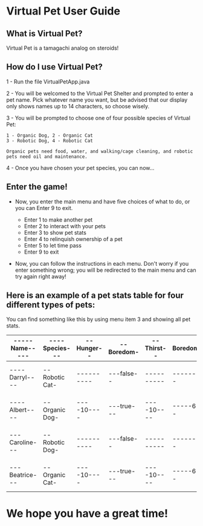 # Virtual Pet User Guide

## What is Virtual Pet?

Virtual Pet is a tamagachi analog on steroids!

## How do I use Virtual Pet?

1 - Run the file VirtualPetApp.java

2 - You will be welcomed to the Virtual Pet Shelter and prompted to enter a pet name. Pick whatever name you want, but be advised that our display only shows names up to 14 characters, so choose wisely.

3 - You will be prompted to choose one of four possible species of Virtual Pet:

    1 - Organic Dog, 2 - Organic Cat
    3 - Robotic Dog, 4 - Robotic Cat

    Organic pets need food, water, and walking/cage cleaning, and robotic pets need oil and maintenance.

4 - Once you have chosen your pet species, you can now...

## Enter the game!

 - Now, you enter the main menu and have five choices of what to do, or you can Enter 9 to exit.

    - Enter 1 to make another pet
    - Enter 2 to interact with your pets
    - Enter 3 to show pet stats
    - Enter 4 to relinquish ownership of a pet
    - Enter 5 to let time pass
    - Enter 9 to exit

 - Now, you can follow the instructions in each menu. Don't worry if you enter something wrong; you will be redirected to the main menu and can try again right away!

## Here is an example of a pet stats table for four different types of pets:

You can find something like this by using menu item 3 and showing all pet stats.

|-----Name-----|----Species---|--Hunger--|--Boredom-|--Thirst--|BoredomCou|Litter Box|-Cage Poop|-Oil Value|--Mtnc HP-|-Ownership|
|--------------|--------------|----------|----------|----------|----------|----------|----------|----------|----------|----------|
|----Darryl----|--Robotic Cat-|----------|---false--|----------|----------|----------|----------|----50----|----50----|---true---|
|----Albert----|--Organic Dog-|----10----|---true---|----10----|-----6----|----------|-----5----|----------|----------|---true---|
|---Caroline---|--Robotic Dog-|----------|---false--|----------|----------|----------|----------|----50----|----50----|---true---|
|---Beatrice---|--Organic Cat-|----10----|---true---|----10----|-----6----|-----5----|----------|----------|----------|---true---|

# We hope you have a great time!